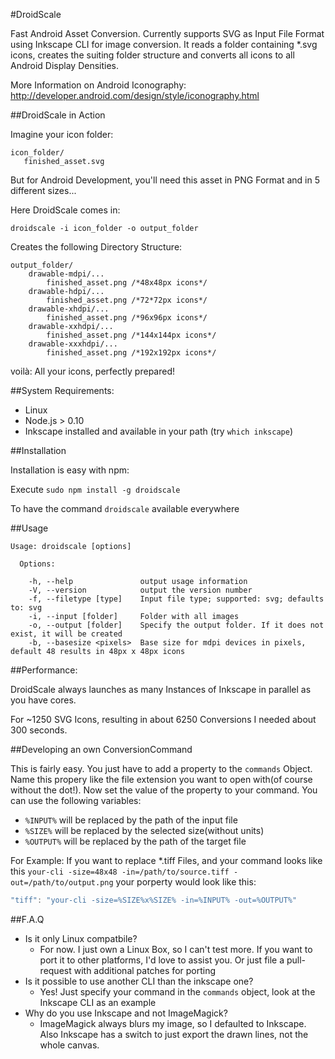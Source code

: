 #DroidScale

Fast Android Asset Conversion. Currently supports SVG as Input File Format using Inkscape CLI for image conversion.
It reads a folder containing *.svg icons, creates the suiting folder structure and converts all icons to all Android Display Densities.

More Information on Android Iconography:
http://developer.android.com/design/style/iconography.html

##DroidScale in Action

Imagine your icon folder:
```
icon_folder/
   finished_asset.svg
```
But for Android Development, you'll need this asset in PNG Format and in 5 different sizes...

Here DroidScale comes in:

`droidscale -i icon_folder -o output_folder`

Creates the following Directory Structure:
```
output_folder/
    drawable-mdpi/...
        finished_asset.png /*48x48px icons*/
    drawable-hdpi/...
        finished_asset.png /*72*72px icons*/
    drawable-xhdpi/...
        finished_asset.png /*96x96px icons*/
    drawable-xxhdpi/...
        finished_asset.png /*144x144px icons*/
    drawable-xxxhdpi/...
        finished_asset.png /*192x192px icons*/
```

voilà: All your icons, perfectly prepared!


##System Requirements:

* Linux
* Node.js > 0.10
* Inkscape installed and available in your path (try `which inkscape`)

##Installation

Installation is easy with npm:

Execute `sudo npm install -g droidscale`

To have the command `droidscale` available everywhere

##Usage
```
Usage: droidscale [options]

  Options:

    -h, --help               output usage information
    -V, --version            output the version number
    -f, --filetype [type]    Input file type; supported: svg; defaults to: svg
    -i, --input [folder]     Folder with all images
    -o, --output [folder]    Specify the output folder. If it does not exist, it will be created
    -b, --basesize <pixels>  Base size for mdpi devices in pixels, default 48 results in 48px x 48px icons
```

##Performance:

DroidScale always launches as many Instances of Inkscape in parallel as you have cores.

For ~1250 SVG Icons, resulting in about 6250 Conversions I needed about 300 seconds.

##Developing an own ConversionCommand

This is fairly easy. You just have to add a property to the `commands` Object.
Name this propery like the file extension you want to open with(of course without the dot!).
Now set the value of the property to your command. You can use the following variables:
* `%INPUT%` will be replaced by the path of the input file
* `%SIZE%` will be replaced by the selected size(without units)
* `%OUTPUT%` will be replaced by the path of the target file

For Example: If you want to replace *.tiff Files, and your command looks like this `your-cli -size=48x48 -in=/path/to/source.tiff -out=/path/to/output.png` your porperty would look like this:

```js
"tiff": "your-cli -size=%SIZE%x%SIZE% -in=%INPUT% -out=%OUTPUT%"
```

##F.A.Q

* Is it only Linux compatbile?
  * For now. I just own a Linux Box, so I can't test more. If you want to port it to other platforms, I'd love to assist you. Or just file a pull-request with additional patches for porting
* Is it possible to use another CLI than the inkscape one?
  * Yes! Just specify your command in the `commands` object, look at the Inkscape CLI as an example
* Why do you use Inkscape and not ImageMagick?
  * ImageMagick always blurs my image, so I defaulted to Inkscape. Also Inkscape has a switch to just export the drawn lines, not the whole canvas.
